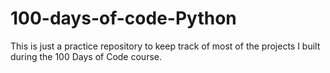 # 100-days-of-code-Python
This is just a practice repository to keep track of most of the projects I built during the 100 Days of Code course.
